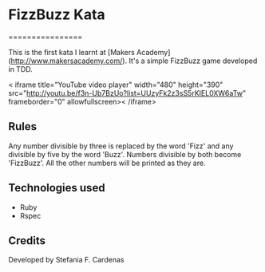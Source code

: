 # FizzBuzz Kata
================

This is the first kata I learnt at [Makers Academy] (http://www.makersacademy.com/‎). It's a simple FizzBuzz game developed in TDD.

< iframe title="YouTube video player" width="480" height="390" src="http://youtu.be/f3n-Ub7BzUo?list=UUzyFk2z3sS5rKIEL0XW6aTw" frameborder="0" allowfullscreen>< /iframe>


Rules
-----
Any number divisible by three is replaced by the word 'Fizz' and any divisible by five by the word 'Buzz'. Numbers divisible by both become 'FizzBuzz'.
All the other numbers will be printed as they are.

Technologies used
------------------
* Ruby
* Rspec

Credits
--------

Developed by Stefania F. Cardenas



